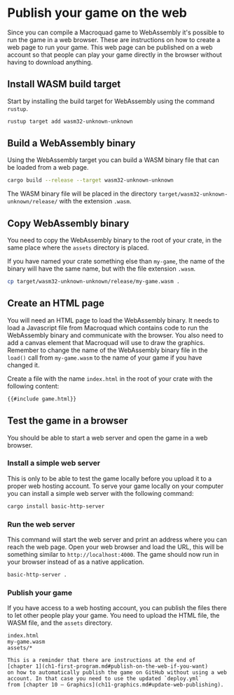 # Publish your game on the web

Since you can compile a Macroquad game to WebAssembly it's possible to run the
game in a web browser. These are instructions on how to create a web page to
run your game. This web page can be published on a web account so that people
can play your game directly in the browser without having to download
anything.

## Install WASM build target

Start by installing the build target for WebAssembly using the command
`rustup`.

```sh
rustup target add wasm32-unknown-unknown
```

## Build a WebAssembly binary

Using the WebAssembly target you can build a WASM binary file that can be
loaded from a web page.

```sh
cargo build --release --target wasm32-unknown-unknown
```

The WASM binary file will be placed in the directory
`target/wasm32-unknown-unknown/release/` with the extension `.wasm`.

## Copy WebAssembly binary

You need to copy the WebAssembly binary to the root of your crate, in the same
place where the `assets` directory is placed.

If you have named your crate something else than `my-game`, the name of the
binary will have the same name, but with the file extension `.wasm`.

```sh
cp target/wasm32-unknown-unknown/release/my-game.wasm .
```

## Create an HTML page

You will need an HTML page to load the WebAssembly binary. It needs to load a
Javascript file from Macroquad which contains code to run the WebAssembly
binary and communicate with the browser. You also need to add a canvas element
that Macroquad will use to draw the graphics. Remember to change the name of
the WebAssembly binary file in the `load()` call from `my-game.wasm` to the
name of your game if you have changed it.

Create a file with the name `index.html` in the root of your crate with the
following content:

```html
{{#include game.html}}
```

## Test the game in a browser

You should be able to start a web server and open the game in a web browser.

### Install a simple web server

This is only to be able to test the game locally before you upload it to a
proper web hosting account. To serve your game locally on your computer you
can install a simple web server with the following command:

```sh
cargo install basic-http-server
```

### Run the web server

This command will start the web server and print an address where you can
reach the web page. Open your web browser and load the URL, this will be
something similar to `http://localhost:4000`. The game should now run in your
browser instead of as a native application.

```sh
basic-http-server .
```

### Publish your game

If you have access to a web hosting account, you can publish the files there
to let other people play your game. You need to upload the HTML file, the WASM
file, and the `assets` directory.

```
index.html
my-game.wasm
assets/*
```

```admonish note
This is a reminder that there are instructions at the end of
[chapter 1](ch1-first-program.md#publish-on-the-web-if-you-want)
on how to automatically publish the game on GitHub without using a web
account. In that case you need to use the updated `deploy.yml`
from [chapter 10 – Graphics](ch11-graphics.md#update-web-publishing).
```
